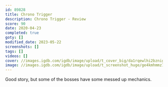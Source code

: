 ```yaml
---
id: 89828
title: Chrono Trigger
description: Chrono Trigger - Review
score: 90
date: 2020-04-23
completed: true
goty: []
modified_date: 2023-05-22
screenshots: []
tags: []
videos: []
cover: //images.igdb.com/igdb/image/upload/t_cover_big/da1rqewlhi2bzniggxli.jpg
image: //images.igdb.com/igdb/image/upload/t_screenshot_huge/ge4kmhmmz1c3xczia2jn.jpg
---
```

Good story, but some of the bosses have some messed up mechanics.